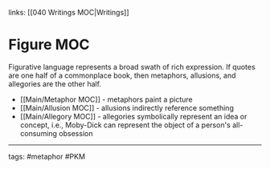 links: [[040 Writings MOC|Writings]]

# Figure MOC
Figurative language represents a broad swath of rich expression. If quotes are one half of a commonplace book, then metaphors, allusions, and allegories are the other half. 

- [[Main/Metaphor MOC]] - metaphors paint a picture
- [[Main/Allusion MOC]] - allusions indirectly reference something
- [[Main/Allegory MOC]] - allegories symbolically represent an idea or concept, i.e., Moby-Dick can represent the object of a person's all-consuming obsession

---
tags: #metaphor #PKM



